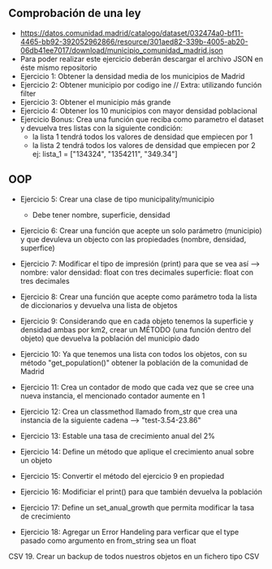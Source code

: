 ## Comprobación de una ley
* https://datos.comunidad.madrid/catalogo/dataset/032474a0-bf11-4465-bb92-392052962866/resource/301aed82-339b-4005-ab20-06db41ee7017/download/municipio_comunidad_madrid.json
* Para poder realizar este ejercicio deberán descargar el archivo JSON en éste mismo repositorio
* Ejercicio 1: Obtener la densidad media de los municipios de Madrid
* Ejercicio 2: Obtener municipio por codigo ine // Extra: utilizando función filter
* Ejercicio 3: Obtener el municipio más grande
* Ejercicio 4: Obtener los 10 municipios con mayor densidad poblacional
* Ejercicio Bonus: Crea una función que reciba como parametro el dataset y devuelva tres listas con la siguiente condición:
	* la lista 1 tendrá todos los valores de densidad que empiecen por 1
	* la lista 2 tendrá todos los valores de densidad que empiecen por 2
	ej:
	lista_1 = ["134324", "1354211", "349.34"]
	

## OOP
* Ejercicio 5: Crear una clase de tipo municipality/municipio
	* Debe tener nombre, superficie, densidad
* Ejercicio 6: Crear una función que acepte un solo parámetro (municipio) y que devuleva un objecto con las propiedades (nombre, densidad, superfice)
* Ejercicio 7: Modificar el tipo de impresión (print) para que se vea así --> nombre: valor
										 densidad: float con tres decimales
										 superficie: float con tres decimales
* Ejercicio 8: Crear una función que acepte como parámetro toda la lista de diccionarios y devuelva una lista de objetos
* Ejercicio 9: Considerando que en cada objeto tenemos la superficie y densidad ambas por km2, crear un MÉTODO 
	(una función dentro del objeto) que devuelva la población del municipio dado
* Ejercicio 10: Ya que tenemos una lista con todos los objetos, con su método "get_population()" 
	obtener la población de la comunidad de Madrid


* Ejercicio 11: Crea un contador de modo que cada vez que se cree una nueva instancia, el mencionado contador aumente en 1
* Ejercicio 12: Crea un classmethod llamado from_str que crea una instancia de la siguiente cadena --> "test-3.54-23.86"
* Ejercicio 13: Estable una tasa de crecimiento anual del 2%
* Ejercicio 14: Define un método que aplique el crecimiento anual sobre un objeto
* Ejercicio 15: Convertir el método del ejercicio 9 en propiedad
* Ejercicio 16: Modificiar el print() para que también devuelva la población
* Ejercicio 17: Define un set_anual_growth que permita modificar la tasa de crecimiento
* Ejercicio 18: Agregar un Error Handeling para verficar que el type pasado como argumento en from_string sea un float

CSV
19. Crear un backup de todos nuestros objetos en un fichero tipo CSV
